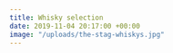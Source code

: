 ```yaml
---
title: Whisky selection
date: 2019-11-04 20:17:00 +00:00
image: "/uploads/the-stag-whiskys.jpg"
---
```


